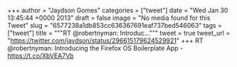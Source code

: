 
+++
author = "Jaydson Gomes"
categories = ["tweet"]
date = "Wed Jan 30 13:45:44 +0000 2013"
draft = false
image = "No media found for this Tweet"
slug = "6577238a1db853cc636367691eaf737bed546063"
tags = ["tweet"]
title = """RT @robertnyman: Introduc..."""
tweet = true
tweet_url = "https://twitter.com/jaydson/status/296615179624529921"
+++
RT @robertnyman: Introducing the Firefox OS Boilerplate App - https://t.co/XbVEA7Vb
